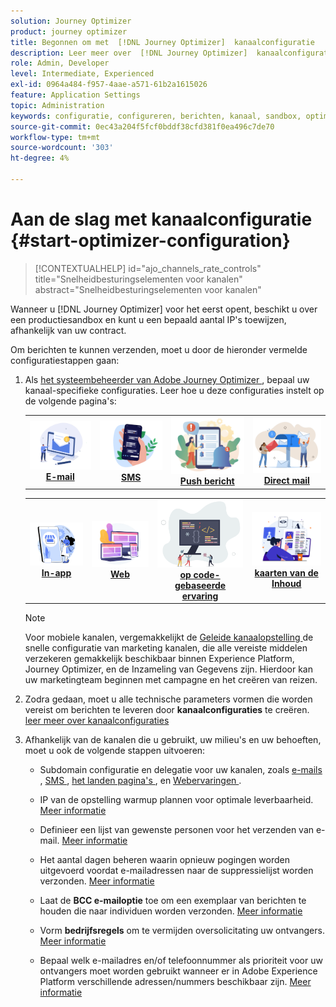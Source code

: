 ```yaml
---
solution: Journey Optimizer
product: journey optimizer
title: Begonnen om met  [!DNL Journey Optimizer]  kanaalconfiguratie
description: Leer meer over  [!DNL Journey Optimizer]  kanaalconfiguratie
role: Admin, Developer
level: Intermediate, Experienced
exl-id: 0964a484-f957-4aae-a571-61b2a1615026
feature: Application Settings
topic: Administration
keywords: configuratie, configureren, berichten, kanaal, sandbox, optimaliseren
source-git-commit: 0ec43a204f5fcf0bddf38cfd381f0ea496c7de70
workflow-type: tm+mt
source-wordcount: '303'
ht-degree: 4%

---
```



# Aan de slag met kanaalconfiguratie {#start-optimizer-configuration}

>[!CONTEXTUALHELP]
>id="ajo_channels_rate_controls"
>title="Snelheidbesturingselementen voor kanalen"
>abstract="Snelheidbesturingselementen voor kanalen"

Wanneer u [!DNL Journey Optimizer] voor het eerst opent, beschikt u over een productiesandbox en kunt u een bepaald aantal IP&#39;s toewijzen, afhankelijk van uw contract.

Om berichten te kunnen verzenden, moet u door de hieronder vermelde configuratiestappen gaan:

1. Als [ het systeembeheerder van Adobe Journey Optimizer ](../start/path/administrator.md), bepaal uw kanaal-specifieke configuraties. Leer hoe u deze configuraties instelt op de volgende pagina&#39;s:

   <table style="table-layout:fixed"><tr style="border: 0;">
    <td><a href="../email/get-started-email-config.md"><img alt="email" src="../channels/assets/do-not-localize/email.png"></a>
    <div align="center"><a href="../email/get-started-email-config.md"><strong> E-mail </strong></a></div></td>
    <td><a href="../sms/sms-configuration.md"><img alt="sms" src="../channels/assets/do-not-localize/sms.png"></a>
    <div align="center"><a href="../sms/sms-configuration.md"><strong> SMS </strong></a></div></td>
    <td><a href="../push/push-configuration.md"><img alt="duwen" src="../channels/assets/do-not-localize/push.png"></a>
    <div align="center"><a href="../push/push-configuration.md"><strong> Push bericht </strong></a></div></td>
    <td><a href="../direct-mail/direct-mail-configuration.md"><img alt="direct mail" src="../channels/assets/do-not-localize/direct-mail.jpg"></a>
    <div align="center"><a href="../direct-mail/direct-mail-configuration.md"><strong>Direct mail</strong></a></div></td>
    </tr></table>

   <table style="table-layout:fixed"><tr style="border: 0;">
    <td><a href="../in-app/inapp-configuration.md"><img alt="in-app" src="../channels/assets/do-not-localize/inapp.jpg"></a>
    <div align="center"><a href="../in-app/inapp-configuration.md"><strong> In-app </strong></a></div></td>
    <td><a href="../web/web-configuration.md"><img alt="web" src="../channels/assets/do-not-localize/web.jpg"></a>
    <div align="center"><a href="../web/web-configuration.md"><strong> Web </strong></a></div></td>
    <td><a href="../code-based/code-based-configuration.md"><img alt="code-gebaseerde ervaring" src="../channels/assets/do-not-localize/code.png"></a>
    <div align="center"><a href="../code-based/code-based-configuration.md"><strong> op code-gebaseerde ervaring </strong></a></div></td>
    <td><a href="../content-card/content-card-configuration-prereq.md"><img alt="inhoudskaarten" src="../channels/assets/do-not-localize/cards.png"></a>
    <div align="center"><a href="../content-card/content-card-configuration-prereq.md"><strong> kaarten van de Inhoud </strong></a></div></td>
    </tr></table>

   >[!NOTE]
   >
   >Voor mobiele kanalen, vergemakkelijkt de [ Geleide kanaalopstelling ](set-mobile-config.md) de snelle configuratie van marketing kanalen, die alle vereiste middelen verzekeren gemakkelijk beschikbaar binnen Experience Platform, Journey Optimizer, en de Inzameling van Gegevens zijn. Hierdoor kan uw marketingteam beginnen met campagne en het creëren van reizen.

1. Zodra gedaan, moet u alle technische parameters vormen die worden vereist om berichten te leveren door **kanaalconfiguraties** te creëren. [ leer meer over kanaalconfiguraties ](channel-surfaces.md)

1. Afhankelijk van de kanalen die u gebruikt, uw milieu&#39;s en uw behoeften, moet u ook de volgende stappen uitvoeren:

   * Subdomain configuratie en delegatie voor uw kanalen, zoals [ e-mails ](about-subdomain-delegation.md), [ SMS ](../sms/sms-subdomains.md), [ het landen pagina&#39;s ](../landing-pages/lp-subdomains.md), en [ Webervaringen ](../web/web-delegated-subdomains.md).

   * IP van de opstelling warmup plannen voor optimale leverbaarheid. [Meer informatie](ip-warmup-gs.md)

   * Definieer een lijst van gewenste personen voor het verzenden van e-mail. [Meer informatie](allow-list.md)

   * Het aantal dagen beheren waarin opnieuw pogingen worden uitgevoerd voordat e-mailadressen naar de suppressielijst worden verzonden. [Meer informatie](manage-suppression-list.md)

   * Laat de **BCC e-mailoptie** toe om een exemplaar van berichten te houden die naar individuen worden verzonden. [Meer informatie](archiving-support.md#enable-bcc)

   * Vorm **bedrijfsregels** om te vermijden oversolicitating uw ontvangers. [Meer informatie](../conflict-prioritization/rule-sets.md)

   * Bepaal welk e-mailadres en/of telefoonnummer als prioriteit voor uw ontvangers moet worden gebruikt wanneer er in Adobe Experience Platform verschillende adressen/nummers beschikbaar zijn. [Meer informatie](primary-email-addresses.md)
